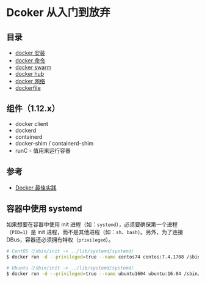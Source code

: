 # Dcoker 从入门到放弃

## 目录

* [docker 安装](./docker-install.md)
* [docker 命令](./docker-command.md)
* [docker swarm](./docker-swarm.md)
* [docker hub](./docker-hub.md)
* [docker 网络](./docker-network.md)
* [dockerfile](./docker-dockerfile.md)

## 组件（1.12.x）

* docker client
* dockerd
* containerd
* docker-shim / containerd-shim
* runC - 值用来运行容器

## 参考

* [Docker 最佳实践](https://rootsongjc.gitbooks.io/kubernetes-handbook/appendix/docker-best-practice.html)

## 容器中使用 systemd

如果想要在容器中使用 init 进程（如：`systemd`），必须要确保第一个进程（`PID=1`）是 init 进程，而不是其他进程（如：`sh`、`bash`）。另外，为了连接 DBus，容器还必须拥有特权（`privileged`）。

```sh
# CentOS（/sbin/init -> ../lib/systemd/systemd）
$ docker run -d --privileged=true --name centos74 centos:7.4.1708 /sbin/init

# Ubuntu（/sbin/init -> ../lib/systemd/systemd）
$ docker run -d --privileged=true --name ubuntu1604 ubuntu:16.04 /sbin/init
```